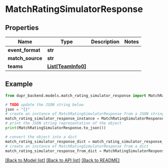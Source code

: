 # MatchRatingSimulatorResponse


## Properties

Name | Type | Description | Notes
------------ | ------------- | ------------- | -------------
**event_format** | **str** |  | 
**match_source** | **str** |  | 
**teams** | [**List[TeamInfo0]**](TeamInfo0.md) |  | 

## Example

```python
from dupr_backend.models.match_rating_simulator_response import MatchRatingSimulatorResponse

# TODO update the JSON string below
json = "{}"
# create an instance of MatchRatingSimulatorResponse from a JSON string
match_rating_simulator_response_instance = MatchRatingSimulatorResponse.from_json(json)
# print the JSON string representation of the object
print(MatchRatingSimulatorResponse.to_json())

# convert the object into a dict
match_rating_simulator_response_dict = match_rating_simulator_response_instance.to_dict()
# create an instance of MatchRatingSimulatorResponse from a dict
match_rating_simulator_response_from_dict = MatchRatingSimulatorResponse.from_dict(match_rating_simulator_response_dict)
```
[[Back to Model list]](../README.md#documentation-for-models) [[Back to API list]](../README.md#documentation-for-api-endpoints) [[Back to README]](../README.md)


